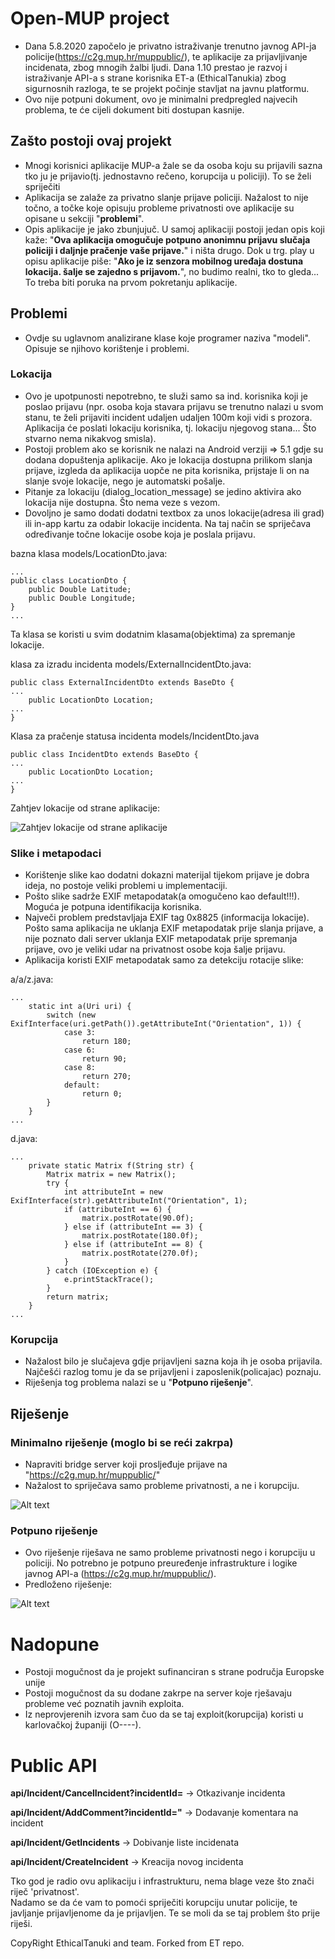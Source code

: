 # Open-MUP project
- Dana 5.8.2020 započelo je privatno istraživanje trenutno javnog API-ja policije(https://c2g.mup.hr/muppublic/), te aplikacije za prijavljivanje incidenata, zbog mnogih žalbi ljudi. Dana 1.10 prestao je razvoj i istraživanje API-a s strane korisnika ET-a (EthicalTanukia) zbog sigurnosnih razloga, te se projekt počinje stavljat na javnu platformu.
- Ovo nije potpuni dokument, ovo je minimalni predpregled najvecih problema, te će cijeli dokument biti dostupan kasnije.

## Zašto postoji ovaj projekt
- Mnogi korisnici aplikacije MUP-a žale se da osoba koju su prijavili sazna tko ju je prijavio(tj. jednostavno rečeno, korupcija u policiji). To se želi spriječiti
- Aplikacija se zalaže za privatno slanje prijave policiji. Nažalost to nije točno, a točke koje opisuju probleme privatnosti ove aplikacije su opisane u sekciji "**problemi**".
- Opis aplikacije je jako zbunjujuč. U samoj aplikaciji postoji jedan opis koji kaže: "**Ova aplikacija omogučuje potpuno anonimnu prijavu slučaja policiji i daljnje pračenje vaše prijave.**" i ništa drugo. Dok u trg. play u opisu aplikacije piše: "**Ako je iz senzora mobilnog uređaja dostuna lokacija. šalje se zajedno s prijavom.**", no budimo realni, tko to gleda... To treba biti poruka na prvom pokretanju aplikacije.


## Problemi
- Ovdje su uglavnom analizirane klase koje programer naziva "modeli". Opisuje se njihovo korištenje i problemi.

### Lokacija
- Ovo je upotpunosti nepotrebno, te služi samo sa ind. korisnika koji je poslao prijavu (npr. osoba koja stavara prijavu se trenutno nalazi u svom stanu, te želi prijaviti incident udaljen udaljen 100m koji vidi s prozora. Aplikacija će poslati lokaciju korisnika, tj. lokaciju njegovog stana... Što stvarno nema nikakvog smisla).
- Postoji problem ako se korisnik ne nalazi na Android verziji => 5.1 gdje su dodana dopuštenja aplikacije. Ako je lokacija dostupna prilikom slanja prijave, izgleda da aplikacija uopče ne pita korisnika, prijstaje li on na slanje svoje lokacije, nego je automatski pošalje.
- Pitanje za lokaciju (dialog_location_message) se jedino aktivira ako lokacija nije dostupna. Što nema veze s vezom.
- Dovoljno je samo dodati dodatni textbox za unos lokacije(adresa ili grad) ili in-app kartu za odabir lokacije incidenta. Na taj način se spriječava određivanje točne lokacije osobe koja je poslala prijavu.  

bazna klasa models/LocationDto.java:

```
...
public class LocationDto {
    public Double Latitude;
    public Double Longitude;
}
...
```

Ta klasa se koristi u svim dodatnim klasama(objektima) za spremanje lokacije.

klasa za izradu incidenta models/ExternalIncidentDto.java:

```
public class ExternalIncidentDto extends BaseDto {
...
    public LocationDto Location;
...
}
```

Klasa za pračenje statusa incidenta models/IncidentDto.java
```
public class IncidentDto extends BaseDto {
...
    public LocationDto Location;
...
}
```

Zahtjev lokacije od strane aplikacije:

![Zahtjev lokacije od strane aplikacije](location.png)



### Slike i metapodaci
- Korištenje slike kao dodatni dokazni materijal tijekom prijave je dobra ideja, no postoje veliki problemi u implementaciji.
- Pošto slike sadrže EXIF metapodatak(a omogučeno kao default!!!). Moguća je potpuna identifikacija korisnika.
- Največi problem predstavljaja EXIF tag 0x8825 (informacija lokacije). Pošto sama aplikacija ne uklanja EXIF metapodatak prije slanja prijave, a nije poznato dali server uklanja EXIF metapodatak prije spremanja prijave, ovo je veliki udar na privatnost osobe koja šalje prijavu.  
- Aplikacija koristi EXIF metapodatak samo za detekciju rotacije slike:


a/a/z.java:
```
...
    static int a(Uri uri) {
        switch (new ExifInterface(uri.getPath()).getAttributeInt("Orientation", 1)) {
            case 3:
                return 180;
            case 6:
                return 90;
            case 8:
                return 270;
            default:
                return 0;
        }
    }
...
```

d.java:
```
...
    private static Matrix f(String str) {
        Matrix matrix = new Matrix();
        try {
            int attributeInt = new ExifInterface(str).getAttributeInt("Orientation", 1);
            if (attributeInt == 6) {
                matrix.postRotate(90.0f);
            } else if (attributeInt == 3) {
                matrix.postRotate(180.0f);
            } else if (attributeInt == 8) {
                matrix.postRotate(270.0f);
            }
        } catch (IOException e) {
            e.printStackTrace();
        }
        return matrix;
    }
...
```

### Korupcija
- Nažalost bilo je slučajeva gdje prijavljeni sazna koja ih je osoba prijavila. Najčešći razlog tomu je da se prijavljeni i zaposlenik(policajac) poznaju.
- Riješenja tog problema nalazi se u "**Potpuno riješenje**".


## Riješenje
### Minimalno riješenje (moglo bi se reći zakrpa)
- Napraviti bridge server koji prosljeđuje prijave na "https://c2g.mup.hr/muppublic/"
- Nažalost to spriječava samo probleme privatnosti, a ne i korupciju.

![Alt text](bridge_alt.png)


### Potpuno riješenje
-  Ovo riješenje riješava ne samo probleme privatnosti nego i korupciju u policiji. No potrebno je potpuno preuređenje infrastrukture i logike javnog API-a (https://c2g.mup.hr/muppublic/).
-  Predloženo riješenje:

![Alt text](fix.png)

# Nadopune
- Postoji mogučnost da je projekt sufinanciran s strane područja Europske unije
- Postoji mogučnost da su dodane zakrpe na server koje rješavaju probleme već poznatih javnih exploita.
- Iz neprovjerenih izvora sam čuo da se taj exploit(korupcija) koristi u karlovačkoj županiji (O----).

# Public API

**api/Incident/CancelIncident?incidentId=** -> Otkazivanje incidenta

**api/Incident/AddComment?incidentId="**    -> Dodavanje komentara na incident

**api/Incident/GetIncidents**               -> Dobivanje liste incidenata

**api/Incident/CreateIncident**            -> Kreacija novog incidenta


Tko god je radio ovu aplikaciju i infrastrukturu, nema blage veze što znači riječ 'privatnost'.  
Nadamo se da će vam to pomoći spriječiti korupciju unutar policije, te javljanje prijavljenome da je prijavljen.
Te se moli da se taj problem što prije riješi.

CopyRight EthicalTanuki and team.
Forked from ET repo.

